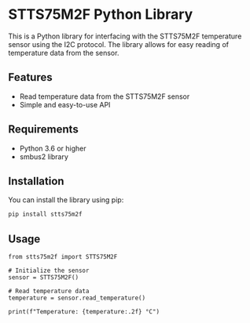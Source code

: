 # STTS75M2F Python Library

This is a Python library for interfacing with the STTS75M2F temperature sensor using the I2C protocol. The library allows for easy reading of temperature data from the sensor.

## Features

- Read temperature data from the STTS75M2F sensor
- Simple and easy-to-use API

## Requirements

- Python 3.6 or higher
- smbus2 library

## Installation

You can install the library using pip:

```bash
pip install stts75m2f
```

## Usage

```
from stts75m2f import STTS75M2F

# Initialize the sensor
sensor = STTS75M2F()

# Read temperature data
temperature = sensor.read_temperature()

print(f"Temperature: {temperature:.2f} °C")

```
